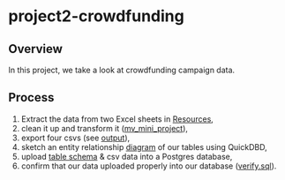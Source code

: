 # project2-crowdfunding
## Overview
In this project, we take a look at crowdfunding campaign data.
## Process
1) Extract the data from two Excel sheets in [Resources](Resources), 
2) clean it up and transform it ([mv_mini_project](mv_mini_project.ipynb)), 
3) export four csvs (see [output](output)),
4) sketch an entity relationship [diagram](diagram.png) of our tables using QuickDBD, 
5) upload [table schema](crowdfunding_db_schema.sql) & csv data into a Postgres database,
6) confirm that our data uploaded properly into our database ([verify.sql](verify.sql)).